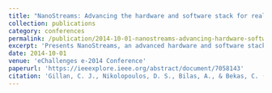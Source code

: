 ```yaml
---
title: "NanoStreams: Advancing the hardware and software stack for real-time analytics on fast data streams"
collection: publications
category: conferences
permalink: /publication/2014-10-01-nanostreams-advancing-hardware-software-stack
excerpt: 'Presents NanoStreams, an advanced hardware and software stack designed for real-time analytics on fast data streams, targeting high-performance server architectures and system-on-chip implementations.'
date: 2014-10-01
venue: 'eChallenges e-2014 Conference'
paperurl: 'https://ieeexplore.ieee.org/abstract/document/7058143'
citation: 'Gillan, C. J., Nikolopoulos, D. S., Bilas, A., & Bekas, C. (2014). &quot;NanoStreams: Advancing the hardware and software stack for real-time analytics on fast data streams.&quot; In <i>eChallenges e-2014 Conference Proceedings</i>, 1-8. https://ieeexplore.ieee.org/abstract/document/7058143'
---
```

